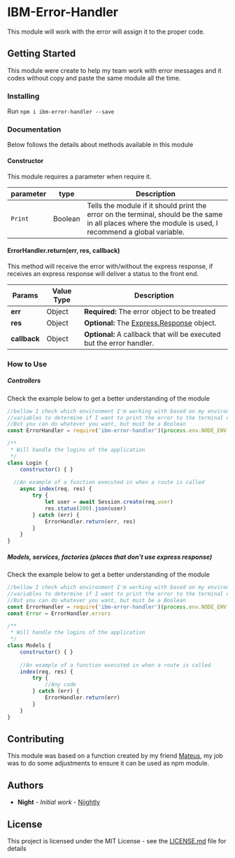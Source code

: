 # IBM-Error-Handler

This module will work with the error will assign it to the proper code.

## Getting Started

This module were create to help my team work with error messages and it codes without copy and paste the same module all the time.

### Installing

Run `npm i ibm-error-handler --save`

### Documentation
Below follows the details about methods available in this module

#### Constructor
This module requires a parameter when require it. 

| parameter | type    | Description
| ---       | ---     | ---
| `Print`   | Boolean | Tells the module if it should print the error on the terminal, should be the same in all places where the module is used, I recommend a global variable.

#### ErrorHandler.return(err, res, callback)
This method will receive the error with/without the express response, if receives an express response will deliver a status to the front end.

| Params | Value Type | Description |
| ------------ | ------ | --- |
| **err**      | Object | **Required:** The error object to be treated |
| **res**      | Object | **Optional:** The [Express.Response](http://expressjs.com/en/4x/api.html#res) object. |
| **callback** | Object | **Optional:** A callback that will be executed but the error handler. |


### How to Use


##### Controllers
Check the example below to get a better understanding of the module

```javascript
//bellow I check which environment I'm working with based on my environment  
//variables to determine if I want to print the error to the terminal or not.
//But you can do whatever you want, but must be a Boolean
const ErrorHandler = require('ibm-error-handler')(process.env.NODE_ENV!=='prod')

/**
 * Will handle the logins of the application
 */
class Login {
	constructor() { }
  
  //An example of a function executed in when a route is called
	async index(req, res) {
		try {
			let user = await Session.create(req.user)
			res.status(200).json(user)
		} catch (err) {
			ErrorHandler.return(err, res)
		}
	}
}
```

##### Models, services, factories (places that don't use express response)
Check the example below to get a better understanding of the module

```javascript
//bellow I check which environment I'm working with based on my environment  
//variables to determine if I want to print the error to the terminal or not.
//But you can do whatever you want, but must be a Boolean
const ErrorHandler = require('ibm-error-handler')(process.env.NODE_ENV!=='prod')
const Error = ErrorHandler.errors

/**
 * Will handle the logins of the application
 */
class Models {
	constructor() { }
  
  	//An example of a function executed in when a route is called
	index(req, res) {
		try {
			//Any code
		} catch (err) {
			ErrorHandler.return(err)
		}
	}
}
```


## Contributing

This module was based on a function created by my friend [Mateus](https://github.com/mateusnroll), my job was to do some adjustments to ensure it can be used as npm module.

## Authors

* **Night** - *Initial work* - [Niightly](https://github.com/niightly)

## License

This project is licensed under the MIT License - see the [LICENSE.md](LICENSE.md) file for details
